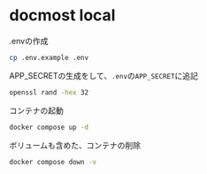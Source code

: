 # docmost local

.envの作成
```bash
cp .env.example .env
```

APP_SECRETの生成をして、`.env`の`APP_SECRET`に追記
```bash
openssl rand -hex 32
```

コンテナの起動
```bash
docker compose up -d
```

ボリュームも含めた、コンテナの削除
```bash
docker compose down -v
```
